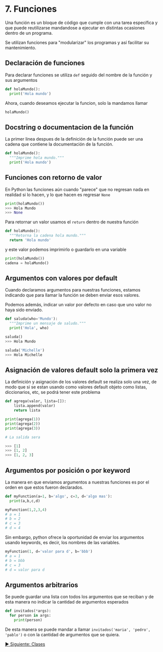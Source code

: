 # 7. Funciones

Una función es un bloque de código que cumple con una tarea específica y que puede reutilizarse mandandose a ejecutar en distintas ocasiones dentro de un programa.

Se utilizan funciones para "modularizar" los programas y así facilitar su mantenimiento.

## Declaración de funciones

Para declarar funciones se utiliza `def` seguido del nombre de la función y sus argumentos

```python
def holaMundo():
  print('Hola mundo')
```

Ahora, cuando deseamos ejecutar la funcion, solo la mandamos llamar

```python
holaMundo()
```

## Docstring o documentacion de la función

La primer linea despues de la definición de la función puede ser una cadena que contiene la documentación de la función.

```python
def holaMundo():
  """Imprime hola mundo."""
  print('Hola mundo')
```

## Funciones con retorno de valor

En Python las funciones aún cuando "parece" que no regresan nada en realidad si lo hacen, y lo que hacen es regresar `None`

```python
print(holaMundo())
>>> Hola Mundo
>>> None
```

Para retornar un valor usamos el `return` dentro de nuestra función

```python
def holaMundo():
  """Retorna la cadena hola mundo."""
  return 'Hola mundo'
```

y este valor podemos imprimirlo o guardarlo en una variable

```python
print(holaMundo())
cadena = holaMundo()
```

## Argumentos con valores por default

Cuando declaramos argumentos para nuestras funciones, estamos indicando que para llamar la función se deben enviar esos valores.

Podemos además, indicar un valor por defecto en caso que uno valor no haya sido enviado.

```python
def saluda(who='Mundo'):
  """Imprime un mensaje de saludo."""
  print('Hola', who)

saluda()
>>> Hola Mundo

saluda('Michelle')
>>> Hola Michelle
```

## Asignación de valores default solo la primera vez

La definición y asignación de los valores default se realiza solo una vez, de modo que si se estan usando como valores default objeto como listas, diccionarios, etc, se podrá tener este problema

```python
def agrega(valor, lista=[]):
    lista.append(valor)
    return lista

print(agrega(1))
print(agrega(2))
print(agrega(3))

# La salida sera

>>> [1]
>>> [1, 2]
>>> [1, 2, 3]
```

## Argumentos por posición o por keyword

La manera en que enviamos argumentos a nuestras funciones es por el orden en que estos fueron declarados.

```python
def myFunction(a=1, b='algo', c=3, d='algo mas'):
  print(a,b,c,d)

myFunction(1,2,3,4)
# a = 1
# b = 2
# c = 3
# d = 4
```

Sin embargo, python ofrece la oportunidad de enviar los argumentos usando keywords, es decir, los nombres de las variables.

```python
myFunction(1, d='valor para d', b='bbb')
# a = 1   
# b = bbb
# c = 3
# d = valor para d
```

## Argumentos arbitrarios

Se puede guardar una lista con todos los argumentos que se reciban y de esta manera no indicar la cantidad de argumentos esperados

```python
def invitados(*args):
  for person in args:
    print(person)
```

De esta manera se puede mandar a llamar `invitados('maria', 'pedro', 'pablo')` o con la cantidad de argumentos que se quiera.

[:arrow_forward: Siguiente: Clases](classes.md)
